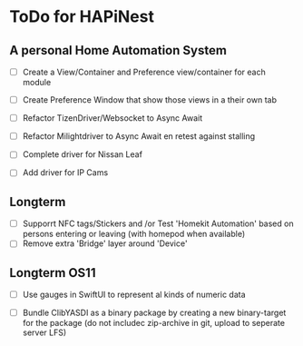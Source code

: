 # ToDo for HAPiNest
## A personal Home Automation System



- [ ] Create a View/Container and Preference view/container for each module
- [ ] Create Preference Window that show those views in a their own tab
- [ ] Refactor TizenDriver/Websocket to Async Await
- [ ] Refactor Milightdriver to Async Await en retest against stalling
- [ ] Complete driver for Nissan Leaf

- [ ] Add driver for IP Cams

## Longterm
- [ ] Supporrt NFC tags/Stickers and /or Test 'Homekit Automation' based on persons entering or leaving (with homepod when available)
- [ ]  Remove extra 'Bridge' layer around 'Device'

## Longterm OS11
- [ ] Use gauges in SwiftUI to represent al kinds of numeric data

- [ ] Bundle ClibYASDI as a binary package by creating a new binary-target for the package (do not includec zip-archive in git, upload to seperate server LFS)

